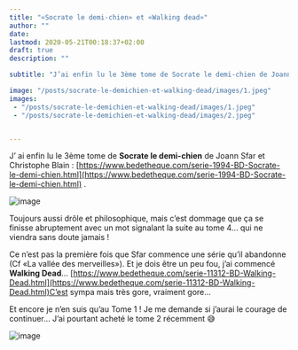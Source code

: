 ```yaml
---
title: "«Socrate le demi-chien» et «Walking dead»"
author: ""
date: 
lastmod: 2020-05-21T00:18:37+02:00
draft: true
description: ""

subtitle: "J’ai enfin lu le 3ème tome de Socrate le demi-chien de Joann Sfar et Christophe Blain …"

image: "/posts/socrate-le-demichien-et-walking-dead/images/1.jpeg" 
images:
 - "/posts/socrate-le-demichien-et-walking-dead/images/1.jpeg"
 - "/posts/socrate-le-demichien-et-walking-dead/images/2.jpeg"


---
```


J’
ai enfin lu le 3ème tome de **Socrate le demi-chien** de Joann Sfar et Christophe Blain : [https://www.bedetheque.com/serie-1994-BD-Socrate-le-demi-chien.html](https://www.bedetheque.com/serie-1994-BD-Socrate-le-demi-chien.html) . 




![image](/posts/socrate-le-demichien-et-walking-dead/images/1.jpeg#layoutTextWidth)



Toujours aussi drôle et philosophique, mais c’est dommage que ça se finisse abruptement avec un mot signalant la suite au tome 4… qui ne viendra sans doute jamais ! 

Ce n’est pas la première fois que Sfar commence une série qu’il abandonne (Cf «La vallée des merveilles»).
Et
 je dois être un peu fou, j’ai commencé **Walking Dead**… [https://www.bedetheque.com/serie-11312-BD-Walking-Dead.html](https://www.bedetheque.com/serie-11312-BD-Walking-Dead.html)C’est sympa mais très gore, vraiment gore…

Et encore je n’en suis qu’au Tome 1 ! Je me demande si j’aurai le courage de continuer… J’ai pourtant acheté le tome 2 récemment 😅




![image](/posts/socrate-le-demichien-et-walking-dead/images/2.jpeg#layoutTextWidth)
